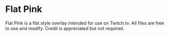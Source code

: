 # Flat Pink

Flat Pink is a flat style overlay intended for use on Twitch.tv. All files are free to use and modify. Credit is appreciated but not required.
